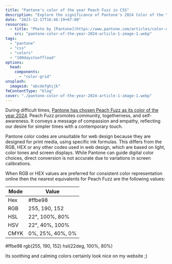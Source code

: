 ```yaml
---
title: "Pantone's color of the year Peach Fuzz in CSS"
description: "Explore the significance of Pantone's 2024 Color of the Year, Peach Fuzz, and its digital equivalents in HEX, RGB, HSL, and CMYK for web design."
date: "2023-12-17T16:46:19+07:00"
resources:
  - title: "Photo by [Pantone](https://www.pantone.com/articles/color-of-the-year/what-is-peach-fuzz/)"
    src: "pantone-color-of-the-year-2024-article-1-image-1.webp"
tags:
  - "pantone"
  - "css"
  - "colors"
  - "100daystooffload"
options:
  head:
    components:
      - "color-grid"
unsplash:
  imageid: "abcdefghijk"
fmContentType: "blog"
cover: "./pantone-color-of-the-year-2024-article-1-image-1.webp"
---
```


During difficult times, [Pantone has chosen Peach Fuzz as its color of the year 2024](https://www.pantone.com/articles/color-of-the-year/what-is-peach-fuzz/). Peach Fuzz promotes community, togetherness, and self-awareness. It conveys a message of compassion and empathy, reflecting our desire for simpler times with a contemporary touch.

Pantone color codes are unsuitable for web design because they are designed for print media, using specific ink formulas. This differs from the RGB, HEX or any other codes used in web design, which are based on light, color tones and screen displays. While Pantone can guide digital color choices, direct conversion is not accurate due to variations in screen calibrations.

When RGB or HEX values are preferred for consistent color representation online then the nearest equivalents for Peach Fuzz are the following values:

| Mode  | Value |
| --- | --- |
| Hex | #ffbe98 |
| RGB | 255, 190, 152 |
| HSL | 22°, 100%, 80% |
| HSV | 22°, 40%, 100% |
| CMYK | 0%, 25%, 40%, 0% |

<color-grid>
#ffbe98
rgb(255, 190, 152)
hsl(22deg, 100%, 80%)
</color-grid>

Its soothing and calming colors certainly look nice on my website ;)
